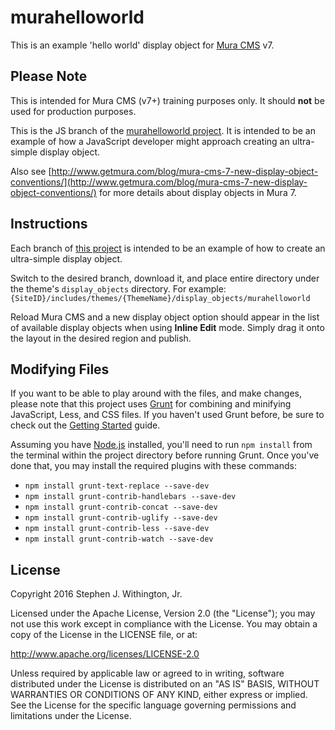 # murahelloworld

This is an example 'hello world' display object for [Mura CMS](http://www.getmura.com) v7.

## Please Note
This is intended for Mura CMS (v7+) training purposes only. It should **not** be used for production purposes.

This is the JS branch of the [murahelloworld project](https://github.com/stevewithington/murahelloworld/tree/js). It is intended to be an example of how a JavaScript developer might approach creating an ultra-simple display object.

Also see [http://www.getmura.com/blog/mura-cms-7-new-display-object-conventions/](http://www.getmura.com/blog/mura-cms-7-new-display-object-conventions/) for more details about display objects in Mura 7.

## Instructions
Each branch of [this project](https://github.com/stevewithington/murahelloworld) is intended to be an example of how to create an ultra-simple display object.

Switch to the desired branch, download it, and place entire directory under the theme's `display_objects` directory. For example: `{SiteID}/includes/themes/{ThemeName}/display_objects/murahelloworld`

Reload Mura CMS and a new display object option should appear in the list of available display objects when using **Inline Edit** mode. Simply drag it onto the layout in the desired region and publish.

## Modifying Files

If you want to be able to play around with the files, and make changes, please note that this project uses [Grunt](http://gruntjs.com/) for combining and minifying JavaScript, Less, and CSS files. If you haven't used Grunt before, be sure to check out the [Getting Started](http://gruntjs.com/getting-started) guide.

Assuming you have [Node.js](https://nodejs.org) installed, you'll need to run `npm install` from the terminal within the project directory before running Grunt. Once you've done that, you may install the required plugins with these commands:

* `npm install grunt-text-replace --save-dev`
* `npm install grunt-contrib-handlebars --save-dev`
* `npm install grunt-contrib-concat --save-dev`
* `npm install grunt-contrib-uglify --save-dev`
* `npm install grunt-contrib-less --save-dev`
* `npm install grunt-contrib-watch --save-dev`

## License
Copyright 2016 Stephen J. Withington, Jr.

Licensed under the Apache License, Version 2.0 (the "License"); you may not use this work except in compliance with the License. You may obtain a copy of the License in the LICENSE file, or at:

http://www.apache.org/licenses/LICENSE-2.0

Unless required by applicable law or agreed to in writing, software distributed under the License is distributed on an "AS IS" BASIS, WITHOUT WARRANTIES OR CONDITIONS OF ANY KIND, either express or implied. See the License for the specific language governing permissions and limitations under the License.
